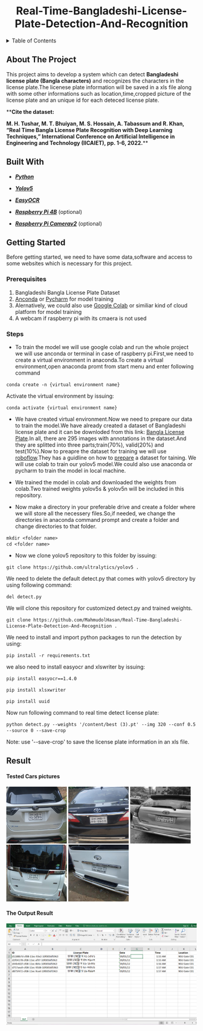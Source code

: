 <div id='top'></div>
<br />
<h1 align="center">
     Real-Time-Bangladeshi-License-Plate-Detection-And-Recognition
</h1>


<details>
  <summary>Table of Contents</summary>
  <ol>
    <li>
      <a href="#about-the-project">About The Project</a>
      <ul>
        <li><a href="#built-with">Built With</a></li>
      </ul>
    </li>
    <li>
      <a href="#getting-started">Getting Started</a>
      <ul>
        <li><a href="#prerequisites">Prerequisites</a></li>
        <li><a href="#installation">Steps</a></li>
      </ul>
    </li>
    <li><a href="#Result">Result</a></li>
    
  </ol>
</details>

## About The Project

This project aims to develop a system which can detect **Bangladeshi license plate (Bangla characters)** and recognizes the characters in the license plate.The licenese plate information will be saved in a xls file along with some other informations such as location,time,cropped picture of the license plate and an unique id for each deteced license plate. 

****Cite the dataset:**

**M. H. Tushar, M. T. Bhuiyan, M. S. Hossain, A. Tabassum and R. Khan, “Real Time Bangla License Plate Recognition with Deep Learning Techniques,” International Conference on Artificial Intelligence in Engineering and Technology (IICAIET), pp. 1-6, 2022.****

## Built With

- ***[Python](https://www.python.org/)***

- ***[Yolov5](https://github.com/ultralytics/yolov5)***

- ***[EasyOCR](https://github.com/JaidedAI/EasyOCR)***

- ***[Raspberry Pi 4B](https://www.raspberrypi.com/products/raspberry-pi-4-model-b/)*** (optional)

- ***[Raspberry Pi Camerav2](https://www.raspberrypi.com/products/camera-module-v2/)*** (optional)

## Getting Started 

Before getting started, we need to have some data,software and access to some websites which is necessary for this project.

### Prerequisites

1. Bangladeshi Bangla License Plate Dataset
2. [Anconda](https://anaconda.org/anaconda/python) or [Pycharm](https://www.jetbrains.com/pycharm/download/) for model training 
3. Alernatively, we could also use [Google Colab](https://colab.research.google.com/) or similiar kind of cloud platform for model training 
4. A webcam if raspberry pi with its cmaera is not used 

### Steps

+ To train the model we will use google colab and run the whole project we will use anconda or terminal in case of raspberry pi.First,we need to create a virtual environment in anaconda.To create a virtual environment,open anaconda promt from start menu and enter following command 
```
conda create -n {virtual environment name}
```
 Activate the virtual environment by issuing:
```
conda activate {virtual environment name}
```
+ We have created  virtual environment.Now we need to prepare our data to train the model.We have already created a dataset of Bangladeshi license plate and it can be downloded from this link: [Bangla License Plate](https://www.kaggle.com/datasets/mahmudolhasantushar/bangla-license-plate "https://www.kaggle.com/datasets/mahmudolhasantushar/bangla-license-plate").In all, there are 295 images with annotations in the dataset.And they are splitted into three parts;train(70%), valid(20%) and test(10%).Now to preapre the dataset for training we will use [roboflow](https://app.roboflow.com/).They has a guidline on how to [prepare](https://blog.roboflow.com/getting-started-with-roboflow/) a dataset for taining. We will use colab to train our yolov5 model.We could also use anaconda or pycharm to train the model in local machine.

+  We trained the model in colab and downloaded the weights from colab.Two trained weights yolov5s & yolov5n will be included in this repository.

+ Now make a directory in your preferable drive and create a folder where we will store all the necessery files.So,if needed, we change the directories in anaconda command prompt and create a folder and change directories to that folder.
```
mkdir <folder name>
cd <folder name>
```
+ Now we clone yolov5 repository to this folder by issuing:
```
git clone https://github.com/ultralytics/yolov5 .
```
We need to delete the default detect.py that comes with yolov5 directory by using following command:
```
del detect.py
```
We will clone this repository for customized detect.py and trained weights.
```
git clone https://github.com/MahmudolHasan/Real-Time-Bangladeshi-License-Plate-Detection-And-Recognition .
```
We need to install and import python packages to run the detection by using:
```
pip install -r requirements.txt
```
we also need to install easyocr and xlswriter by issuing:
```
pip install easyocr==1.4.0
```
```
pip install xlsxwriter
```
```
pip install uuid
```
Now run following command to real time detect license plate:
```
python detect.py --weights '/content/best (3).pt' --img 320 --conf 0.5 --source 0 --save-crop 
```
Note: use '--save-crop' to save the license plate information in an xls file.

## Result
#### Tested Cars pictures 

<p float="left">
  <img src="images/c1.jpg" alt="Vehicle 1" width="160" height ="150" />
  <img src="images/c2.jpg" alt="Vehicle 2" width="160" height ="150" /> 
  <img src="images/c3.jpg" alt="Vehicle 3" width="160" height ="150" />
  <img src="images/c4.jpg" alt="Vehicle 4" width="160" height ="150" />
  <img src="images/c5.jpg" alt="Vehicle 5" width="160" height ="150" >
</p>
    
#### The Output Result

<img width="800" src='images/result.png '>

